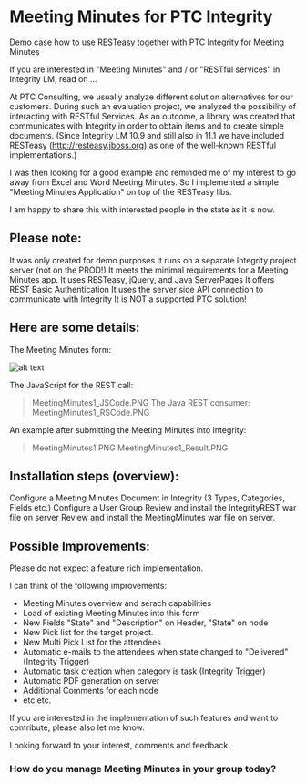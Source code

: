 # Meeting Minutes for PTC Integrity
Demo case how to use RESTeasy together with PTC Integrity for Meeting Minutes

If you are interested in "Meeting Minutes" and / or "RESTful services" in Integrity LM, read on ...

At PTC Consulting, we usually analyze different solution alternatives for our customers. During such an evaluation project, we analyzed the possibility of interacting with RESTful Services. As an outcome, a library was created that communicates with Integrity in order to obtain items and to create simple documents. (Since Integrity LM 10.9 and still also in 11.1 we have included RESTeasy (http://resteasy.jboss.org) as one of the well-known RESTful implementations.)

I was then looking for a good example and reminded me of my interest to go away from Excel and Word Meeting Minutes. So I implemented a simple "Meeting Minutes Application" on top of the RESTeasy libs.

I am happy to share this with interested people in the state as it is now.
 
## Please note:
It was only created for demo purposes
It runs on a separate Integrity project server (not on the PROD!)
It meets the minimal requirements for a Meeting Minutes app.
It uses RESTeasy, jQuery, and Java ServerPages
It offers REST Basic Authentication
It uses the server side API connection to communicate with Integrity
It is NOT a supported PTC solution!

## Here are some details:
The Meeting Minutes form:

![alt text](http://github.com/VEckardt/MeetingMinutes/doc/MeetingMinutes1_EmptyForm.PNG)

The JavaScript for the REST call:
> MeetingMinutes1_JSCode.PNG
The Java REST consumer:
> MeetingMinutes1_RSCode.PNG

An example after submitting the Meeting Minutes into Integrity:

> MeetingMinutes1.PNG
> MeetingMinutes1_Result.PNG
 
## Installation steps (overview):
Configure a Meeting Minutes Document in Integrity (3 Types, Categories, Fields etc.)
Configure a User Group
Review and install the IntegrityREST war file on server
Review and install the MeetingMinutes war file on server.
 
## Possible Improvements:
Please do not expect a feature rich implementation.
 
I can think of the following improvements:

- Meeting Minutes overview and serach capabilities
- Load of existing Meeting Minutes into this form
- New Fields "State" and "Description" on Header, "State" on node
- New Pick list for the target project.
- New Multi Pick List for the attendees
- Automatic e-mails to the attendees when state changed to "Delivered" (Integrity Trigger)
- Automatic task creation when category is task (Integrity Trigger)
- Automatic PDF generation on server
- Additional Comments for each node
- etc etc.
 
If you are interested in the implementation of such features and want to contribute, please also let me know.
 
Looking forward to your interest, comments and feedback.
 
 
### How do you manage Meeting Minutes in your group today?
